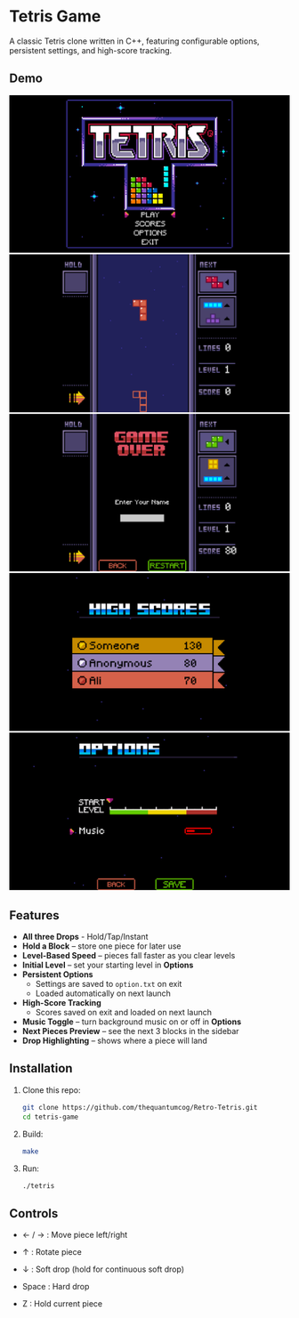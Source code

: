 # Tetris Game

A classic Tetris clone written in C++, featuring configurable options, persistent settings, and high-score tracking.

## Demo

![Menu](demo/menu.png)  
![Game](demo/game.png)  
![Game Over](demo/game_over.png)  
![Score](demo/score.png)  
![Options](demo/options.png)  

## Features

- **All three Drops** - Hold/Tap/Instant
- **Hold a Block** – store one piece for later use
- **Level-Based Speed** – pieces fall faster as you clear levels  
- **Initial Level** – set your starting level in **Options**  
- **Persistent Options**  
  - Settings are saved to `option.txt` on exit  
  - Loaded automatically on next launch  
- **High-Score Tracking**  
  - Scores saved on exit and loaded on next launch  
- **Music Toggle** – turn background music on or off in **Options**  
- **Next Pieces Preview** – see the next 3 blocks in the sidebar  
- **Drop Highlighting** – shows where a piece will land  

## Installation

1. Clone this repo:
   ```bash
   git clone https://github.com/thequantumcog/Retro-Tetris.git
   cd tetris-game
   ```
2. Build:
    ```bash
    make
    ```
3. Run:
    ```bash
    ./tetris
    ```
## Controls

- ← / → : Move piece left/right

- ↑ : Rotate piece

- ↓ : Soft drop (hold for continuous soft drop)

- Space : Hard drop

- Z : Hold current piece

